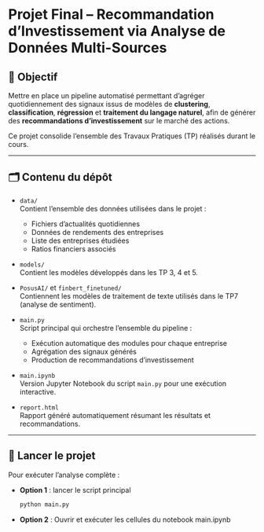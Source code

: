 # Projet Final – Recommandation d’Investissement via Analyse de Données Multi-Sources

## 🎯 Objectif  
Mettre en place un pipeline automatisé permettant d’agréger quotidiennement des signaux issus de modèles de **clustering**, **classification**, **régression** et **traitement du langage naturel**, afin de générer des **recommandations d’investissement** sur le marché des actions.

Ce projet consolide l’ensemble des Travaux Pratiques (TP) réalisés durant le cours.

---

## 🗂 Contenu du dépôt

- `data/`  
  Contient l’ensemble des données utilisées dans le projet :
  - Fichiers d’actualités quotidiennes  
  - Données de rendements des entreprises  
  - Liste des entreprises étudiées  
  - Ratios financiers associés

- `models/`  
  Contient les modèles développés dans les TP 3, 4 et 5.

- `PosusAI/` et `finbert_finetuned/`  
  Contiennent les modèles de traitement de texte utilisés dans le TP7 (analyse de sentiment).

- `main.py`  
  Script principal qui orchestre l’ensemble du pipeline :
  - Exécution automatique des modules pour chaque entreprise
  - Agrégation des signaux générés
  - Production de recommandations d’investissement

- `main.ipynb`  
  Version Jupyter Notebook du script `main.py` pour une exécution interactive.

- `report.html`  
  Rapport généré automatiquement résumant les résultats et recommandations.

---

## 🚀 Lancer le projet

Pour exécuter l’analyse complète :

- **Option 1** : lancer le script principal
  ```bash
  python main.py
- **Option 2** : Ouvrir et exécuter les cellules du notebook main.ipynb

